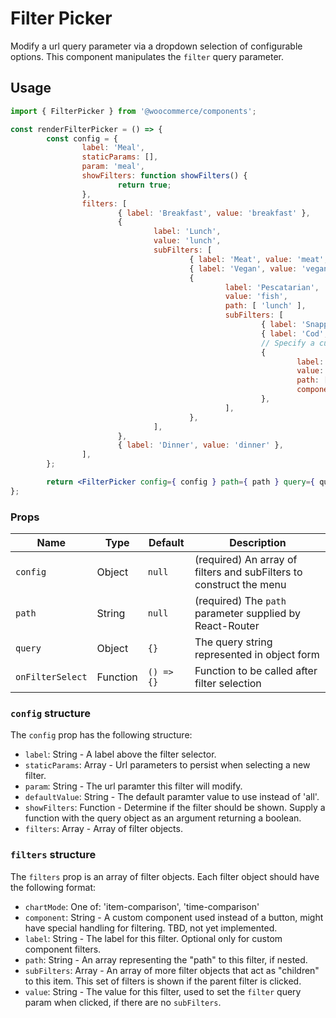 Filter Picker
===

Modify a url query parameter via a dropdown selection of configurable options. This component manipulates the `filter` query parameter.

## Usage

```jsx
import { FilterPicker } from '@woocommerce/components';

const renderFilterPicker = () => {
        const config = {
                label: 'Meal',
                staticParams: [],
                param: 'meal',
                showFilters: function showFilters() {
                        return true;
                },
                filters: [
                        { label: 'Breakfast', value: 'breakfast' },
                        {
                                label: 'Lunch',
                                value: 'lunch',
                                subFilters: [
                                        { label: 'Meat', value: 'meat', path: [ 'lunch' ] },
                                        { label: 'Vegan', value: 'vegan', path: [ 'lunch' ] },
                                        { 
                                                label: 'Pescatarian',
                                                value: 'fish',
                                                path: [ 'lunch' ],
                                                subFilters: [
                                                        { label: 'Snapper', value: 'snapper', path: [ 'lunch', 'fish' ] },
                                                        { label: 'Cod', value: 'cod', path: [ 'lunch', 'fish' ] },
                                                        // Specify a custom component to render (Work in Progress)
                                                        {
                                                                label: 'Other',
                                                                value: 'other_fish',
                                                                path: [ 'lunch', 'fish' ],
                                                                component: 'OtherFish'
                                                        },
                                                ],
                                        },
                                ],
                        },
                        { label: 'Dinner', value: 'dinner' },
                ],
        };

        return <FilterPicker config={ config } path={ path } query={ query } />;
};
```

### Props

Name | Type | Default | Description
--- | --- | --- | ---
`config` | Object | `null` | (required) An array of filters and subFilters to construct the menu
`path` | String | `null` | (required) The `path` parameter supplied by React-Router
`query` | Object | `{}` | The query string represented in object form
`onFilterSelect` | Function | `() => {}` | Function to be called after filter selection

### `config` structure

The `config` prop has the following structure:

- `label`: String - A label above the filter selector.
- `staticParams`: Array - Url parameters to persist when selecting a new filter.
- `param`: String - The url paramter this filter will modify.
- `defaultValue`: String - The default paramter value to use instead of 'all'.
- `showFilters`: Function - Determine if the filter should be shown. Supply a function with the query object as an argument returning a boolean.
- `filters`: Array - Array of filter objects.

### `filters` structure

The `filters` prop is an array of filter objects. Each filter object should have the following format:

- `chartMode`: One of: 'item-comparison', 'time-comparison'
- `component`: String - A custom component used instead of a button, might have special handling for filtering. TBD, not yet implemented.
- `label`: String - The label for this filter. Optional only for custom component filters.
- `path`: String - An array representing the "path" to this filter, if nested.
- `subFilters`: Array - An array of more filter objects that act as "children" to this item. This set of filters is shown if the parent filter is clicked.
- `value`: String - The value for this filter, used to set the `filter` query param when clicked, if there are no `subFilters`.
